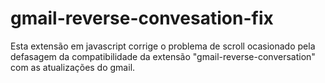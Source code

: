 # gmail-reverse-convesation-fix
Esta extensão em javascript corrige o problema de scroll ocasionado pela defasagem da compatibilidade da extensão "gmail-reverse-conversation" com as atualizações do gmail.
